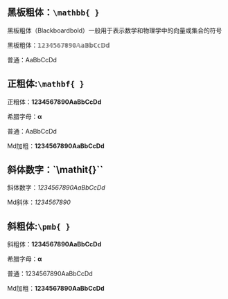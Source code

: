 ## 黑板粗体：`\mathbb{ }`

黑板粗体（Blackboardbold）一般用于表示数学和物理学中的向量或集合的符号

黑板粗体：$\mathbb{1234567890AaBbCcDd}$

普通：AaBbCcDd

## 正粗体:`\mathbf{ }`

正粗体：$\mathbf{1234567890AaBbCcDd}$

希腊字母：$\mathbf{ \alpha}$

普通：AaBbCcDd

Md加粗：**1234567890AaBbCcDd**

## 斜体数字：`\mathit{}``
斜体数字：$\mathit{1234567890AaBbCcDd}$

Md斜体：*1234567890*

## 斜粗体:`\pmb{ }`

斜粗体：$\pmb{1234567890AaBbCcDd}$

希腊字母：$\pmb{\alpha}$

普通：1234567890AaBbCcDd

Md加粗：**1234567890AaBbCcDd**
